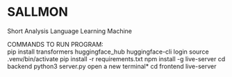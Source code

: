 # SALLMON
Short Analysis Language Learning Machine 

COMMANDS TO RUN PROGRAM:  
pip install transformers huggingface_hub
huggingface-cli login
source .venv/bin/activate
pip install -r requirements.txt
npm install -g live-server
cd backend
python3 server.py
open a new terminal*
cd frontend 
live-server
